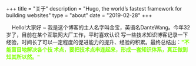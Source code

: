
+++
title = "关于"
description = "Hugo, the world’s fastest framework for building websites"
type = "about"
date = "2019-02-28"
+++

&nbsp;&nbsp;&nbsp;&nbsp;Hello!大家好 ~ 我是这个博客的主人名字叫金宝，英语名DanteWang。今年32岁了，目前在某个互联网大厂工作，平时喜欢认识
写一些技术知识博客记录一下经验，时间长了可以一定程度的促进能力的提升、经验的积累。最终总结出：<font color=#7FFF00>**"不能盲目地解决各个技
术点，要把技术点串连起来，形成一套知识体系，真正做到知其所以然。"**</font>




